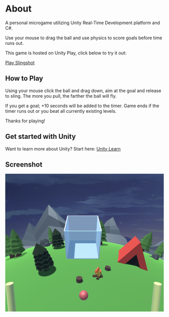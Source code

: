 # About
A personal microgame utilizing Unity Real-Time Development platform and C#.

Use your mouse to drag the ball and use physics to score goals before time runs out.

This game is hosted on Unity Play, click below to try it out:

[Play Slingshot](https://play.unity.com/en/games/30b81ba3-3afe-4d4c-939b-f27973e9b42f/project-slingshot)

## How to Play
Using your mouse click the ball and drag down, aim at the goal and release to sling. The more you pull, the farther the ball will fly.

If you get a goal; +10 seconds will be added to the timer.
Game ends if the timer runs out or you beat all currently existing levels.

Thanks for playing!

## Get started with Unity
Want to learn more about Unity? Start here:
[Unity Learn](https://learn.unity.com/)

## Screenshot

![Slingshot Game](/assets/g2.png)
